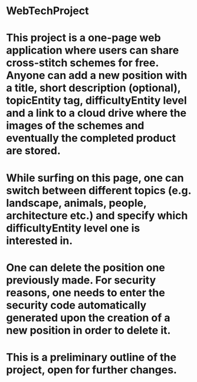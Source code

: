 # WebTechProject
# This project is a one-page web application where users can share cross-stitch schemes for free. Anyone can add a new position with a title, short description (optional), topicEntity tag, difficultyEntity level and a link to a cloud drive where the images of the schemes and eventually the completed product are stored.
# While surfing on this page, one can switch between different topics (e.g. landscape, animals, people, architecture etc.) and specify which difficultyEntity level one is interested in.
# One can delete the position one previously made. For security reasons, one needs to enter the security code automatically generated upon the creation of a new position in order to delete it.
# This is a preliminary outline of the project, open for further changes.
